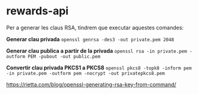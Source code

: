 # rewards-api

Per a generar les claus RSA, tindrem que executar aquestes comandes:

**Generar clau privada**
`openssl genrsa -des3 -out private.pem 2048`

**Generar clau publica a partir de la privada**
`openssl rsa -in private.pem -outform PEM -pubout -out public.pem`

**Convertir clau privada PKCS1 a PKCS8**
`openssl pkcs8 -topk8 -inform pem -in private.pem -outform pem -nocrypt -out privatepkcs8.pem`

https://rietta.com/blog/openssl-generating-rsa-key-from-command/
